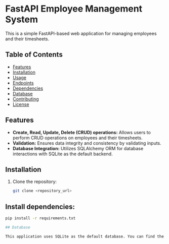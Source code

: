 # FastAPI Employee Management System

This is a simple FastAPI-based web application for managing employees and their timesheets.

## Table of Contents
- [Features](#features)
- [Installation](#installation)
- [Usage](#usage)
- [Endpoints](#endpoints)
- [Dependencies](#dependencies)
- [Database](#database)
- [Contributing](#contributing)
- [License](#license)

## Features

- **Create, Read, Update, Delete (CRUD) operations:** Allows users to perform CRUD operations on employees and their timesheets.
- **Validation:** Ensures data integrity and consistency by validating inputs.
- **Database Integration:** Utilizes SQLAlchemy ORM for database interactions with SQLite as the default backend.

## Installation

1. Clone the repository:

   ```bash
   git clone <repository_url>
   
## Install dependencies:
  
  ```bash
  pip install -r requirements.txt

## Database

This application uses SQLite as the default database. You can find the database file database.db in the root directory.



